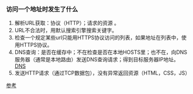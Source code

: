### 访问一个地址时发生了什么  
1. 解析URL获取：协议（HTTP）；请求的资源 。
1. URL不合法时，用默认搜索引擎搜索关键字。
1. 检查一个规定某些url只能用HTTPS协议访问的列表，如果地址在列表中，使用HTTPS协议。
1. DNS查询：是否在缓存中；不在检查是否在本地HOSTS里；也不在，向DNS服务器（通常是本地路由）发送DNS查询请求；得到目标服务器IP地址。
[DNS](https://zhuanlan.zhihu.com/p/79350395?hmsr=toutiao.io&utm_medium=toutiao.io&utm_source=toutiao.io)
1. 发送HTTP请求（通过TCP数据包），没有异常返回资源（HTML，CSS，JS）

[参考](https://zhuanlan.zhihu.com/p/34453198?group_id=957277540147056640)